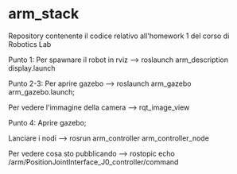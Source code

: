 # arm_stack
Repository contenente il codice relativo all'homework 1 del corso di Robotics Lab

Punto 1:
Per spawnare il robot in rviz --> roslaunch arm_description display.launch

Punto 2-3:
Per aprire gazebo --> roslaunch arm_gazebo arm_gazebo.launch;

Per vedere l'immagine della camera --> rqt_image_view

Punto 4: 
Aprire gazebo;

Lanciare i nodi --> rosrun arm_controller arm_controller_node

Per vedere cosa sto pubblicando --> rostopic echo /arm/PositionJointInterface_J0_controller/command
